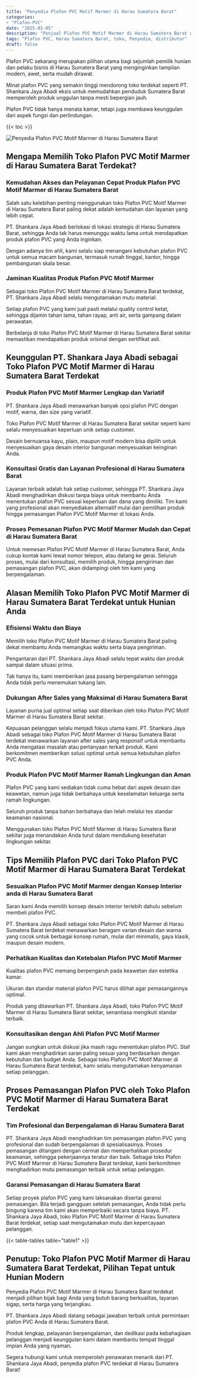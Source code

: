```yaml
---
title: "Penyedia Plafon PVC Motif Marmer di Harau Sumatera Barat"
categories: 
- "Plafon-PVC"
date: "2025-01-05"
description: "Penjual Plafon PVC Motif Marmer di Harau Sumatera Barat untuk rumah, kantor, serta gerai. Plafon unggulan, pilihan motif, pilihan warna modern, dengan servis penempatan oleh tenaga ahli berpengalaman serta kepastian resmi!|Servis penjualan Plafon PVC Motif Marmer di Harau Sumatera Barat untuk keperluan tempat tinggal, perkantoran, atau gerai, dengan plafon unggulan dan penempatan oleh tim profesional serta garansi resmi.|Alternatif Plafon PVC Motif Marmer di Harau Sumatera Barat yang terpercaya untuk tempat tinggal, perkantoran, dan gerai, bersama material unggulan dan instalasi dikerjakan oleh teknisi berpengalaman serta garansi resmi.|Distribusi Plafon PVC Motif Marmer di Harau Sumatera Barat bagi hunian, office, serta gerai, beserta plafon berkualitas dan instalasi ditangani oleh tenaga ahli ahli, disertai dengan jaminan resmi.}"
tags: "Plafon PVC, Harau Sumatera Barat, toko, Penyedia, distributor"
draft: false
---
```


Plafon PVC sekarang merupakan pilihan utama bagi sejumlah pemilik hunian dan pelaku bisnis di Harau Sumatera Barat yang menginginkan tampilan modern, awet, serta mudah dirawat.

Minat plafon PVC yang semakin tinggi mendorong toko terdekat seperti PT. Shankara Jaya Abadi eksis untuk memudahkan penduduk Sumatera Barat memperoleh produk unggulan tanpa mesti bepergian jauh.

Plafon PVC tidak hanya menata kamar, tetapi juga membawa keunggulan dari aspek fungsi dan perlindungan.

{{< toc >}}

![Penyedia Plafon PVC Motif Marmer di Harau Sumatera Barat](/images/Plafon-PVC/Penyedia-Plafon-PVC-Motif-Marmer-di-Harau-Sumatera-Barat.png)


## Mengapa Memilih Toko Plafon PVC Motif Marmer di Harau Sumatera Barat Terdekat?

### Kemudahan Akses dan Pelayanan Cepat Produk Plafon PVC Motif Marmer di Harau Sumatera Barat

Salah satu kelebihan penting menggunakan toko Plafon PVC Motif Marmer di Harau Sumatera Barat paling dekat adalah kemudahan dan layanan yang lebih cepat.

PT. Shankara Jaya Abadi berlokasi di lokasi strategis di Harau Sumatera Barat, sehingga Anda tak harus menunggu waktu lama untuk mendapatkan produk plafon PVC yang Anda inginkan.

Dengan adanya tim ahli, kami selalu siap menangani kebutuhan plafon PVC untuk semua macam bangunan, termasuk rumah tinggal, kantor, hingga pembangunan skala besar.

### Jaminan Kualitas Produk Plafon PVC Motif Marmer

Sebagai toko Plafon PVC Motif Marmer di Harau Sumatera Barat terdekat, PT. Shankara Jaya Abadi selalu mengutamakan mutu material.

Setiap plafon PVC yang kami jual pasti melalui quality control ketat, sehingga dijamin tahan lama, tahan rayap, anti air, serta gampang dalam perawatan.

Berbelanja di toko Plafon PVC Motif Marmer di Harau Sumatera Barat sekitar memastikan mendapatkan produk orisinal dengan sertifikat asli.

## Keunggulan PT. Shankara Jaya Abadi sebagai Toko Plafon PVC Motif Marmer di Harau Sumatera Barat Terdekat

### Produk Plafon PVC Motif Marmer Lengkap dan Variatif

PT. Shankara Jaya Abadi menawarkan banyak opsi plafon PVC dengan motif, warna, dan size yang variatif.

Toko Plafon PVC Motif Marmer di Harau Sumatera Barat sekitar seperti kami selalu menyesuaikan keperluan unik setiap customer.

Desain bernuansa kayu, plain, maupun motif modern bisa dipilih untuk menyesuaikan gaya desain interior bangunan menyesuaikan keinginan Anda.

### Konsultasi Gratis dan Layanan Profesional di Harau Sumatera Barat

Layanan terbaik adalah hak setiap customer, sehingga PT. Shankara Jaya Abadi menghadirkan diskusi tanpa biaya untuk membantu Anda menentukan plafon PVC sesuai keperluan dan dana yang dimiliki. Tim kami yang profesional akan menyediakan alternatif mulai dari pemilihan produk hingga pemasangan Plafon PVC Motif Marmer di lokasi Anda.

### Proses Pemesanan Plafon PVC Motif Marmer Mudah dan Cepat di Harau Sumatera Barat

Untuk memesan Plafon PVC Motif Marmer di Harau Sumatera Barat, Anda cukup kontak kami lewat nomor telepon, atau datang ke gerai. Seluruh proses, mulai dari konsultasi, memilih produk, hingga pengiriman dan pemasangan plafon PVC, akan didampingi oleh tim kami yang berpengalaman.

## Alasan Memilih Toko Plafon PVC Motif Marmer di Harau Sumatera Barat Terdekat untuk Hunian Anda

### Efisiensi Waktu dan Biaya

Memilih toko Plafon PVC Motif Marmer di Harau Sumatera Barat paling dekat membantu Anda memangkas waktu serta biaya pengiriman.

Pengantaran dari PT. Shankara Jaya Abadi selalu tepat waktu dan produk sampai dalam situasi prima.

Tak hanya itu, kami memberikan jasa pasang berpengalaman sehingga Anda tidak perlu menemukan tukang lain.

### Dukungan After Sales yang Maksimal di Harau Sumatera Barat

Layanan purna jual optimal setiap saat diberikan oleh toko Plafon PVC Motif Marmer di Harau Sumatera Barat sekitar.

Kepuasan pelanggan selalu menjadi fokus utama kami. PT. Shankara Jaya Abadi sebagai toko Plafon PVC Motif Marmer di Harau Sumatera Barat terdekat menawarkan layanan after sales yang responsif untuk membantu Anda mengatasi masalah atau pertanyaan terkait produk. Kami berkomitmen memberikan solusi optimal untuk semua kebutuhan plafon PVC Anda.

### Produk Plafon PVC Motif Marmer Ramah Lingkungan dan Aman

Plafon PVC yang kami sediakan tidak cuma hebat dari aspek desain dan keawetan, namun juga tidak berbahaya untuk keselamatan keluarga serta ramah lingkungan.

Seluruh produk tanpa bahan berbahaya dan telah melalui tes standar keamanan nasional.

Menggunakan toko Plafon PVC Motif Marmer di Harau Sumatera Barat sekitar juga menandakan Anda turut dalam mendukung kesehatan lingkungan sekitar.

## Tips Memilih Plafon PVC dari Toko Plafon PVC Motif Marmer di Harau Sumatera Barat Terdekat

### Sesuaikan Plafon PVC Motif Marmer dengan Konsep Interior anda di Harau Sumatera Barat

Saran kami Anda memilih konsep desain interior terlebih dahulu sebelum membeli plafon PVC.

PT. Shankara Jaya Abadi sebagai toko Plafon PVC Motif Marmer di Harau Sumatera Barat terdekat menawarkan beragam varian desain dan warna yang cocok untuk berbagai konsep rumah, mulai dari minimalis, gaya klasik, maupun desain modern.

### Perhatikan Kualitas dan Ketebalan Plafon PVC Motif Marmer

Kualitas plafon PVC memang berpengaruh pada keawetan dan estetika kamar.

Ukuran dan standar material plafon PVC harus dilihat agar pemasangannya optimal.

Produk yang ditawarkan PT. Shankara Jaya Abadi, toko Plafon PVC Motif Marmer di Harau Sumatera Barat sekitar, senantiasa mengikuti standar terbaik.

### Konsultasikan dengan Ahli Plafon PVC Motif Marmer

Jangan sungkan untuk diskusi jika masih ragu menentukan plafon PVC. Staf kami akan menghadirkan saran paling sesuai yang berdasarkan dengan kebutuhan dan budget Anda. Sebagai toko Plafon PVC Motif Marmer di Harau Sumatera Barat terdekat, kami selalu mengutamakan kenyamanan setiap pelanggan.

## Proses Pemasangan Plafon PVC oleh Toko Plafon PVC Motif Marmer di Harau Sumatera Barat Terdekat

### Tim Profesional dan Berpengalaman di Harau Sumatera Barat

PT. Shankara Jaya Abadi menghadirkan tim pemasangan plafon PVC yang profesional dan sudah berpengalaman di spesialisasinya. Proses pemasangan ditangani dengan cermat dan memperhatikan prosedur keamanan, sehingga pekerjaannya teratur dan baik. Sebagai toko Plafon PVC Motif Marmer di Harau Sumatera Barat terdekat, kami berkomitmen menghadirkan mutu pemasangan terbaik untuk setiap pelanggan.

### Garansi Pemasangan di Harau Sumatera Barat

Setiap proyek plafon PVC yang kami laksanakan disertai garansi pemasangan. Bila terjadi gangguan setelah pemasangan, Anda tidak perlu bingung karena tim kami akan memperbaiki secara tanpa biaya. PT. Shankara Jaya Abadi, toko Plafon PVC Motif Marmer di Harau Sumatera Barat terdekat, setiap saat mengutamakan mutu dan kepercayaan pelanggan.

{{< table-tables table="table1" >}}

## Penutup: Toko Plafon PVC Motif Marmer di Harau Sumatera Barat Terdekat, Pilihan Tepat untuk Hunian Modern

Penyedia Plafon PVC Motif Marmer di Harau Sumatera Barat terdekat menjadi pilihan bijak bagi Anda yang butuh barang berkualitas, layanan sigap, serta harga yang terjangkau.

PT. Shankara Jaya Abadi datang sebagai jawaban terbaik untuk permintaan plafon PVC Anda di Harau Sumatera Barat.

Produk lengkap, pelayanan berpengalaman, dan dedikasi pada kebahagiaan pelanggan menjadi keunggulan kami dalam membantu tempat tinggal impian Anda yang nyaman.

Segera hubungi kami untuk memperoleh penawaran menarik dari PT. Shankara Jaya Abadi, penyedia plafon PVC terdekat di Harau Sumatera Barat!